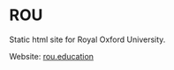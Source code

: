 # ROU
Static html site for Royal Oxford University.

Website: [rou.education](https://www.rou.education)
